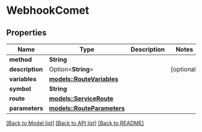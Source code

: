 # WebhookComet

## Properties

Name | Type | Description | Notes
------------ | ------------- | ------------- | -------------
**method** | **String** |  | 
**description** | Option<**String**> |  | [optional]
**variables** | [**models::RouteVariables**](RouteVariables.md) |  | 
**symbol** | **String** |  | 
**route** | [**models::ServiceRoute**](ServiceRoute.md) |  | 
**parameters** | [**models::RouteParameters**](RouteParameters.md) |  | 

[[Back to Model list]](../README.md#documentation-for-models) [[Back to API list]](../README.md#documentation-for-api-endpoints) [[Back to README]](../README.md)


